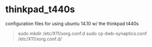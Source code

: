 # thinkpad_t440s
configuration files for using ubuntu 14.10 w/ the thinkpad t440s

> sudo mkdir /etc/X11/xorg.conf.d
> sudo cp dwb-synaptics.conf /etc/X11/xorg.conf.d/


